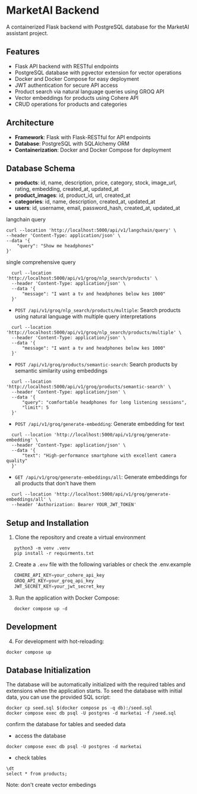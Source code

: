 # MarketAI Backend

A containerized Flask backend with PostgreSQL database for the MarketAI assistant project.

## Features

- Flask API backend with RESTful endpoints
- PostgreSQL database with pgvector extension for vector operations
- Docker and Docker Compose for easy deployment
- JWT authentication for secure API access
- Product search via natural language queries using GROQ API
- Vector embeddings for products using Cohere API
- CRUD operations for products and categories

## Architecture

- **Framework**: Flask with Flask-RESTful for API endpoints
- **Database**: PostgreSQL with SQLAlchemy ORM
- **Containerization**: Docker and Docker Compose for deployment

## Database Schema

- **products**: id, name, description, price, category, stock, image_url, rating, embedding, created_at, updated_at
- **product_images**: id, product_id, url, created_at
- **categories**: id, name, description, created_at, updated_at
- **users**: id, username, email, password_hash, created_at, updated_at

langchain query
```shell
curl --location 'http://localhost:5000/api/v1/langchain/query' \
--header 'Content-Type: application/json' \
--data '{
    "query": "Show me headphones"
}'
```

single comprehensive query
```shell
  curl --location 'http://localhost:5000/api/v1/groq/nlp_search/products' \
  --header 'Content-Type: application/json' \
  --data '{
      "message": "I want a tv and headphones below kes 1000"
  }'
  ```

- `POST /api/v1/groq/nlp_search/products/multiple`: Search products using natural language with multiple query interpretations
```shell
  curl --location 'http://localhost:5000/api/v1/groq/nlp_search/products/multiple' \
  --header 'Content-Type: application/json' \
  --data '{
      "message": "I want a tv and headphones below kes 1000"
  }'
  ```

- `POST /api/v1/groq/products/semantic-search`: Search products by semantic similarity using embeddings
```shell
  curl --location 'http://localhost:5000/api/v1/groq/products/semantic-search' \
  --header 'Content-Type: application/json' \
  --data '{
      "query": "comfortable headphones for long listening sessions",
      "limit": 5
  }'
  ```

- `POST /api/v1/groq/generate-embedding`: Generate embedding for text
```shell
  curl --location 'http://localhost:5000/api/v1/groq/generate-embedding' \
  --header 'Content-Type: application/json' \
  --data '{
      "text": "High-performance smartphone with excellent camera quality"
  }'
  ```

- `GET /api/v1/groq/generate-embeddings/all`: Generate embeddings for all products that don't have them
```shell
  curl --location 'http://localhost:5000/api/v1/groq/generate-embeddings/all' \
  --header 'Authorization: Bearer YOUR_JWT_TOKEN'
  ```

## Setup and Installation

1. Clone the repository and create a virtual environment 
```shell
   python3 -m venv .venv
   pip install -r requirments.txt
```

2. Create a `.env` file with the following variables or check the .env.example
```js
   COHERE_API_KEY=your_cohere_api_key
   GROQ_API_KEY=your_groq_api_key
   JWT_SECRET_KEY=your_jwt_secret_key
   ```
3. Run the application with Docker Compose:
```
   docker compose up -d
   ```

## Development

4. For development with hot-reloading:

```shell
docker compose up
```

## Database Initialization

The database will be automatically initialized with the required tables and extensions when the application starts. To seed the database with initial data, you can use the provided SQL script:

```shell
docker cp seed.sql $(docker compose ps -q db):/seed.sql
docker compose exec db psql -U postgres -d marketai -f /seed.sql
```

confirm the database for tables and seeded data
 - access the database 
 ```shell
 docker compose exec db psql -U postgres -d marketai
 ```
 - check tables 
 ```shell
 \dt
 select * from products;
 ```

Note: don't create vector embedings

